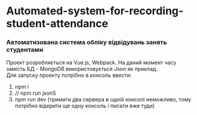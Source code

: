 # Automated-system-for-recording-student-attendance
### Автоматизована система обліку відвідувань занять студентами  
Проект розробляється на Vue.js, Webpack. На даний момент часу замiсть БД - MongoDB використовується Json як приклад.  
Для запуску проекту потрібно в консоль ввести:  
1. npm i  
2. // npm run jsonS  
3. npm run dev (тримати два сервера в одній консолі неможливо, тому потрібно відкрити ще одну консоль і писати вже туди)
